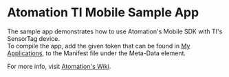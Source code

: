 # Atomation TI Mobile Sample App

The sample app demonstrates how to use Atomation's Mobile SDK with TI's SensorTag device.  
To compile the app, add the given token that can be found in [My Applications](http://atomation.net/adm/myApps.php), to the Manifest file under the Meta-Data element.

For more info, visit [Atomation's Wiki](http://atomation.net/wiki/index.php/Mobile_SDK_for_TI_SensorTag).
